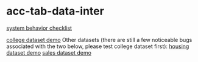 # acc-tab-data-inter

[system behavior checklist](https://docs.google.com/document/d/1kk_75USTYw-EqPHe0K3_2T3cNWODTbHhaH62SvXVbL4/edit)


[college dataset demo](https://yumian-cui.github.io/accessible-tabular-interaction/)
Other datasets (there are still a few noticeable bugs associated with the two below, please test college dataset first):
[housing dataset demo](https://yumian-cui.github.io/accessible-tabular-interaction/?dataset=housing.json)
[sales dataset demo](https://yumian-cui.github.io/accessible-tabular-interaction/?dataset=sales.json)
